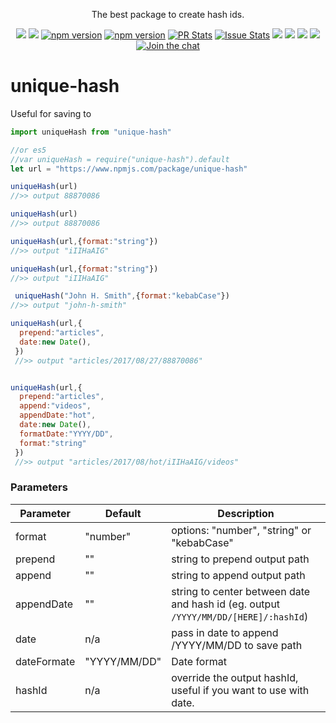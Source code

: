 <p align="center">
  The best package to create hash ids.
</p>
<p align="center">
  <a href="http://standardjs.com/"><img  src="https://img.shields.io/badge/code%20style-standard-brightgreen.svg?style=flat-square"></a>
  <a href="http://standardjs.com/"><img  src="	https://img.shields.io/github/downloads/atom/atom/latest/total.svg"></a>
  <a href="https://npmjs.org/package/unique-hash"><img alt="npm version" src="http://img.shields.io/npm/v/unique-hash.svg?style=flat-square"></a>
  <a href="https://npmjs.org/package/unique-hash"><img alt="npm version" src="http://img.shields.io/npm/dm/unique-hash.svg?style=flat-square"></a>
  <a href="https://github.com/garrettmac/unique-hash/pulls?q=is%3Apr+is%3Aclosed"><img alt="PR Stats" src="https://img.shields.io/issuestats/i/github/garrettmac/unique-hash.svg?style=flat-square"></a>
  <a href="https://github.com/garrettmac/unique-hash/issues?q=is%3Aissue+is%3Aclosed"><img alt="Issue Stats" src="https://img.shields.io/issuestats/p/github/garrettmac/unique-hash.svg" style=flat-square"></a>   
 <a><img  src="https://img.shields.io/github/forks/garrettmac/unique-hash.svg"/></a>
 <a><img  src="https://img.shields.io/github/stars/garrettmac/unique-hash.svg"/></a>
 <a><img  src="https://img.shields.io/badge/license-MIT-blue.svg"/>
 <a><img  src="https://img.shields.io/twitter/url/https/github.com/garrettmac/unique-hash.svg?style=social"></a>
 <a href="https://gitter.im/garrettmac/unique-hash?utm_source=badge&utm_medium=badge&utm_campaign=pr-badge&utm_content=badge"><img alt="Join the chat" src="https://badges.gitter.im/garrettmac/unique-hash.svg"></a>



</p>




# unique-hash

Useful for saving to
```javascript
import uniqueHash from "unique-hash"

//or es5
//var uniqueHash = require("unique-hash").default
let url = "https://www.npmjs.com/package/unique-hash"

uniqueHash(url)
//>> output 88870086

uniqueHash(url)
//>> output 88870086

uniqueHash(url,{format:"string"})
//>> output "iIIHaAIG"

uniqueHash(url,{format:"string"})
//>> output "iIIHaAIG"

 uniqueHash("John H. Smith",{format:"kebabCase"})
//>> output "john-h-smith"

uniqueHash(url,{
  prepend:"articles",
  date:new Date(),
 })
 //>> output "articles/2017/08/27/88870086"


uniqueHash(url,{
  prepend:"articles",
  append:"videos",
  appendDate:"hot",
  date:new Date(),
  formatDate:"YYYY/DD",
  format:"string"
 })
 //>> output "articles/2017/08/hot/iIIHaAIG/videos"

```

### Parameters

| Parameter | Default | Description |
|------|-----|-----|
| format | "number" | options: "number", "string" or "kebabCase" |
| prepend | "" | string to prepend output path  |
| append | "" |string to append output path  |
| appendDate | "" |  string to center between date and hash id  (eg. output `/YYYY/MM/DD/[HERE]/:hashId`) |
| date | n/a | pass in date to append /YYYY/MM/DD to save path |
| dateFormate | "YYYY/MM/DD" | Date format |
| hashId | n/a | override the output hashId, useful if you want to use with date.  |
